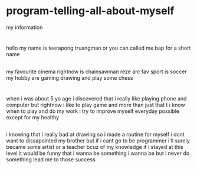 # program-telling-all-about-myself
<!DOCTYPE html>
<html lang="en">
<head></head>
<title></title>
my information
<h1></h1> hello my name is teerapong truangman or you can called me bap for a short name 
<h2></h2> my favourite cinema rightnow is chainsawman reze arc  fav sport is soccer my hobby are gaming drawing  and play some chess 
<h1></h1>
when i was about 5 yo age i discovered that i really like playing phone and computer but rightnow i like to play game and more than just that t i know when to play and do my work i try to improve myself everyday possible except for my healthy
<h2></h2> i knowing that i really bad at drawing so i made a routine for myself  i dont want to dissapointed my brother but if i cant go to be programmer i'll surely became some artist or a teacher bcuz of my knowledge if i stayed at this level it would be funny that i wanna be something i wanna be but i never do something lead me to those success
